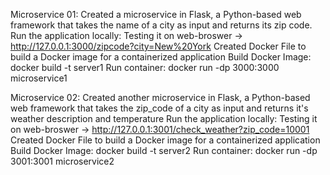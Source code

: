 Microservice 01:
Created a microservice in Flask, a Python-based web framework that takes the name of a city as input and returns its zip code.
Run the application locally: Testing it on web-broswer -> http://127.0.0.1:3000/zipcode?city=New%20York
Created Docker File to build a Docker image for a containerized application
Build Docker Image: docker build -t server1
Run container: docker run -dp 3000:3000 microservice1

Microservice 02:
Created another microservice in Flask, a Python-based web framework that takes the zip_code of a city as input and returns it's weather description and temperature
Run the application locally: Testing it on web-broswer -> http://127.0.0.1:3001/check_weather?zip_code=10001
Created Docker File to build a Docker image for a containerized application
Build Docker Image: docker build -t server2
Run container: docker run -dp 3001:3001 microservice2
